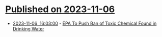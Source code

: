 # [Published on 2023-11-06](index.md)

* [2023-11-06, 16:03:00](https://news.slashdot.org/story/23/11/06/164206/epa-to-push-ban-of-toxic-chemical-found-in-drinking-water?utm_source=rss1.0mainlinkanon&utm_medium=feed) - [EPA To Push Ban of Toxic Chemical Found in Drinking Water](https://news.slashdot.org/story/23/11/06/164206/epa-to-push-ban-of-toxic-chemical-found-in-drinking-water?utm_source=rss1.0mainlinkanon&utm_medium=feed)
